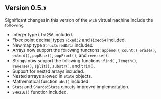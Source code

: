 ## Version 0.5.x

Significant changes in this version of the `etch` virtual machine include the following:

* Integer type `UInt256` included.
* Fixed point decimal types `Fixed32` and `Fixed64` included.
* New map type `StructuredData` included.
* Arrays now support the following functions: `append()`, `count()`, `erase()`, `extend()`, `popBack()`, `popFront()`, and `reverse()`.
* Strings now support the following functions: `find()`, `length()`, `reverse()`, `split()`, `substr()`, and `trim()`.
* Support for nested arrays included.
* Nested arrays allowed in `State` objects.
* Mathematical function `abs()` included.
* `State` and `ShardedState` ojbects improved implementation.
* `SHA256()` function included.



<br/>
